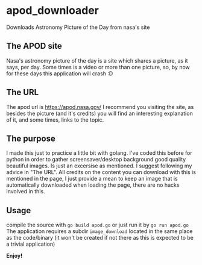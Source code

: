 # apod_downloader
Downloads Astronomy Picture of the Day  from nasa's site


## The APOD site
Nasa's astronomy picture of the day is a site which shares a picture, as it says, per day.
Some times is a video or more than one picture, so, by now for these days this application will crash :D

## The URL
The apod url is https://apod.nasa.gov/
I recommend you visiting the site, as besides the picture (and it's credits) you will find an interesting explanation of it, and some times, links to the topic.

## The purpose
I made this just to practice a little bit with golang. I've coded this before for python in order to gather screensaver/desktop background good quality beautiful images. Is just an excersise as mentioned.
I suggest following my advice in "The URL".
All credits on the content you can download with this is mentioned in the page, I just provide a mean to keep an image that is automatically downloaded when loading the page, there are no hacks involved in this.

## Usage

compile the source with `go build apod.go` or just run it by `go run apod.go`
The application requires a subdir `image_download` located in the same place as the code/binary (it won't be created if not there as this is expected to be a trivial application)

**Enjoy!**